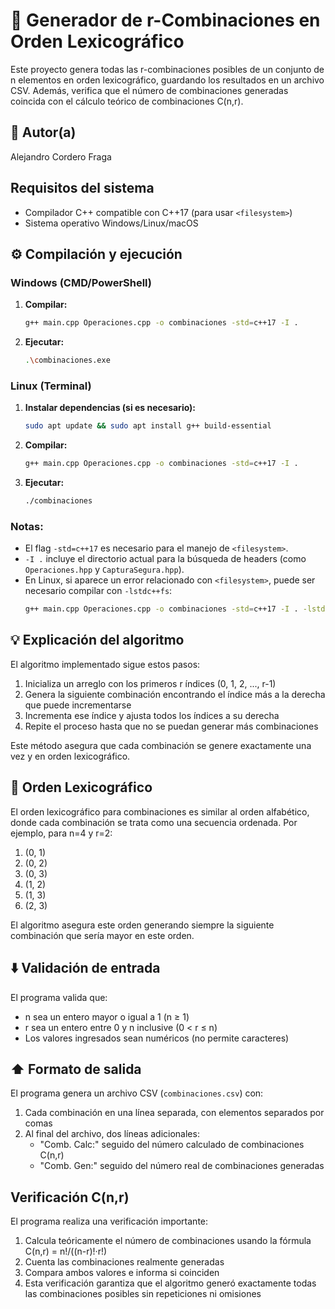# 🚀 Generador de r-Combinaciones en Orden Lexicográfico
Este proyecto genera todas las r-combinaciones posibles de un conjunto de n elementos en orden lexicográfico, guardando los resultados en un archivo CSV. Además, verifica que el número de combinaciones generadas coincida con el cálculo teórico de combinaciones C(n,r).

## 👤 Autor(a)
Alejandro Cordero Fraga

## Requisitos del sistema
- Compilador C++ compatible con C++17 (para usar `<filesystem>`)
- Sistema operativo Windows/Linux/macOS

## ⚙️ Compilación y ejecución  

### **Windows (CMD/PowerShell)**  
1. **Compilar:**  
   ```bash  
   g++ main.cpp Operaciones.cpp -o combinaciones -std=c++17 -I .  
   ```  
2. **Ejecutar:**  
   ```bash  
   .\combinaciones.exe  
   ```  

### **Linux (Terminal)**  
1. **Instalar dependencias (si es necesario):**  
   ```bash  
   sudo apt update && sudo apt install g++ build-essential  
   ```  
2. **Compilar:**  
   ```bash  
   g++ main.cpp Operaciones.cpp -o combinaciones -std=c++17 -I .  
   ```  
3. **Ejecutar:**  
   ```bash  
   ./combinaciones  
   ```  

### Notas:  
- El flag `-std=c++17` es necesario para el manejo de `<filesystem>`.  
- `-I .` incluye el directorio actual para la búsqueda de headers (como `Operaciones.hpp` y `CapturaSegura.hpp`).  
- En Linux, si aparece un error relacionado con `<filesystem>`, puede ser necesario compilar con `-lstdc++fs`:  
  ```bash  
  g++ main.cpp Operaciones.cpp -o combinaciones -std=c++17 -I . -lstdc++fs  
  ```

## 💡 Explicación del algoritmo
El algoritmo implementado sigue estos pasos:
1. Inicializa un arreglo con los primeros r índices (0, 1, 2, ..., r-1)
2. Genera la siguiente combinación encontrando el índice más a la derecha que puede incrementarse
3. Incrementa ese índice y ajusta todos los índices a su derecha
4. Repite el proceso hasta que no se puedan generar más combinaciones

Este método asegura que cada combinación se genere exactamente una vez y en orden lexicográfico.

## 🚥 Orden Lexicográfico
El orden lexicográfico para combinaciones es similar al orden alfabético, donde cada combinación se trata como una secuencia ordenada. Por ejemplo, para n=4 y r=2:
1. (0, 1)
2. (0, 2)
3. (0, 3)
4. (1, 2)
5. (1, 3)
6. (2, 3)

El algoritmo asegura este orden generando siempre la siguiente combinación que sería mayor en este orden.

## ⬇️ Validación de entrada
El programa valida que:
- n sea un entero mayor o igual a 1 (n ≥ 1)
- r sea un entero entre 0 y n inclusive (0 < r ≤ n)
- Los valores ingresados sean numéricos (no permite caracteres)

## ⬆️ Formato de salida
El programa genera un archivo CSV (`combinaciones.csv`) con:
1. Cada combinación en una línea separada, con elementos separados por comas
2. Al final del archivo, dos líneas adicionales:
   - "Comb. Calc:" seguido del número calculado de combinaciones C(n,r)
   - "Comb. Gen:" seguido del número real de combinaciones generadas

## Verificación C(n,r)
El programa realiza una verificación importante:
1. Calcula teóricamente el número de combinaciones usando la fórmula C(n,r) = n!/((n-r)!·r!)
2. Cuenta las combinaciones realmente generadas
3. Compara ambos valores e informa si coinciden
4. Esta verificación garantiza que el algoritmo generó exactamente todas las combinaciones posibles sin repeticiones ni omisiones
